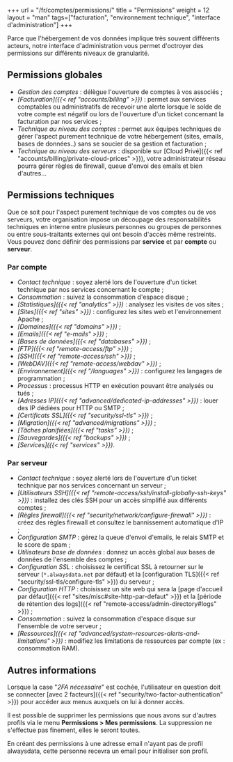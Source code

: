 +++
url = "/fr/comptes/permissions/"
title = "Permissions"
weight = 12
layout = "man"
tags=["facturation", "environnement technique", "interface d'administration"]
+++

Parce que l'hébergement de vos données implique très souvent différents acteurs, notre interface d'administration vous permet d'octroyer des permissions sur différents niveaux de granularité.

## Permissions globales

- _Gestion des comptes_ : délègue l'ouverture de comptes à vos associés  ;
- _[Facturation]({{< ref "accounts/billing" >}})_ : permet aux services comptables ou administratifs de recevoir une alerte lorsque le solde de votre compte est négatif ou lors de l'ouverture d'un ticket concernant la facturation par nos services ;
- _Technique au niveau des comptes_ : permet aux équipes techniques de gérer l'aspect purement technique de votre hébergement (sites, emails, bases de données..) sans se soucier de sa gestion et facturation ;
- _Technique au niveau des serveurs_ : disponible sur [Cloud Privé]({{< ref "accounts/billing/private-cloud-prices" >}}), votre administrateur réseau pourra gérer règles de firewall, queue d'envoi des emails et bien d'autres...

## Permissions techniques

Que ce soit pour l'aspect purement technique de vos comptes ou de vos serveurs, votre organisation impose un découpage des responsabilités techniques en interne entre plusieurs personnes ou groupes de personnes ou entre sous-traitants externes qui ont besoin d'accès même restreints. Vous pouvez donc définir des permissions par **service** et par **compte** ou **serveur**.

### Par compte

- _Contact technique_ : soyez alerté lors de l'ouverture d'un ticket technique par nos services concernant le compte ;
- _Consommation_ : suivez la consommation d'espace disque ;
- _[Statistiques]({{< ref "analytics" >}})_ : analysez les visites de vos sites ;
- _[Sites]({{< ref "sites" >}})_ : configurez les sites web et l'environnement Apache ;
- _[Domaines]({{< ref "domains" >}})_ ;
- _[Emails]({{< ref "e-mails" >}})_ ;
- _[Bases de données]({{< ref "databases" >}})_ ;
- _[FTP]({{< ref "remote-access/ftp" >}})_ ;
- _[SSH]({{< ref "remote-access/ssh" >}})_ ;
- _[WebDAV]({{< ref "remote-access/webdav" >}})_ ;
- _[Environnement]({{< ref "/languages" >}})_ : configurez les langages de programmation ;
- _Processus_ : processus HTTP en exécution pouvant être analysés ou tués ;
- _[Adresses IP]({{< ref "advanced/dedicated-ip-addresses" >}})_ : louer des IP dédiées pour HTTP ou SMTP ;
- _[Certificats SSL]({{< ref "security/ssl-tls" >}})_ ;
- _[Migration]({{< ref "advanced/migrations" >}})_ ;
- _[Tâches planifiées]({{< ref "tasks" >}})_ ;
- _[Sauvegardes]({{< ref "backups" >}})_ ;
- _[Services]({{< ref "services" >}})_.

### Par serveur

- _Contact technique_ : soyez alerté lors de l'ouverture d'un ticket technique par nos services concernant un serveur ;
- _[Utilisateurs SSH]({{< ref "remote-access/ssh/install-globally-ssh-keys" >}})_ : installez des clés SSH pour un accès simplifié aux différents comptes ;
- _[Règles firewall]({{< ref "security/network/configure-firewall" >}})_ : créez des règles firewall et consultez le bannissement automatique d'IP ;
- _Configuration SMTP_ : gérez la queue d'envoi d'emails, le relais SMTP et le score de spam ;
- _Utilisateurs base de données_ : donnez un accès global aux bases de données de l'ensemble des comptes ;
- _Configuration SSL_ : choisissez le certificat SSL à retourner sur le serveur (`*.alwaysdata.net` par défaut) et la [configuration TLS]({{< ref "security/ssl-tls/configure-tls" >}}) du serveur ;
- _Configuration HTTP_ : choisissez un site web qui sera la [page d'accueil par défaut]({{< ref "sites/misc#site-http-par-defaut" >}}) et la [période de rétention des logs]({{< ref "remote-access/admin-directory#logs" >}}) ;
- _Consommation_ : suivez la consommation d'espace disque sur l'ensemble de votre serveur ;
- _[Ressources]({{< ref "advanced/system-resources-alerts-and-limitations" >}})_ : modifiez les limitations de ressources par compte (ex : consommation RAM).

## Autres informations

Lorsque la case "*2FA nécessaire*" est cochée, l'utilisateur en question doit se connecter [avec 2 facteurs]({{< ref "security/two-factor-authentication" >}}) pour accéder aux menus auxquels on lui à donner accès.

Il est possible de supprimer les permissions que nous avons sur d'autres profils via le menu **Permissions > Mes permissions**. La suppression ne s'effectue pas finement, elles le seront toutes.

En créant des permissions à une adresse email n'ayant pas de profil alwaysdata, cette personne recevra un email pour initialiser son profil.
